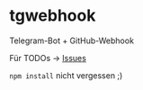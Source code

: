 # tgwebhook
Telegram-Bot + GitHub-Webhook

Für TODOs -> [Issues](https://github.com/dj2bee/tgwebhook/issues)

`npm install` nicht vergessen ;)
